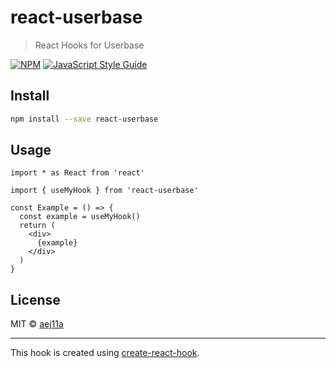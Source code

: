 # react-userbase

> React Hooks for Userbase

[![NPM](https://img.shields.io/npm/v/react-userbase.svg)](https://www.npmjs.com/package/react-userbase) [![JavaScript Style Guide](https://img.shields.io/badge/code_style-standard-brightgreen.svg)](https://standardjs.com)

## Install

```bash
npm install --save react-userbase
```

## Usage

```tsx
import * as React from 'react'

import { useMyHook } from 'react-userbase'

const Example = () => {
  const example = useMyHook()
  return (
    <div>
      {example}
    </div>
  )
}
```

## License

MIT © [aej11a](https://github.com/aej11a)

---

This hook is created using [create-react-hook](https://github.com/hermanya/create-react-hook).
